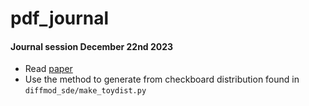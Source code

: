 # pdf_journal





#### Journal session December 22nd 2023

- Read [paper](https://arxiv.org/pdf/2011.13456.pdf)
- Use the method to generate from checkboard distribution found in `diffmod_sde/make_toydist.py`

